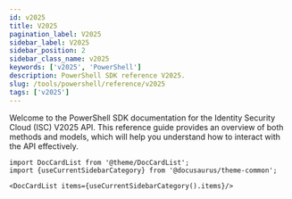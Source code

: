 ```yaml
---
id: v2025
title: V2025
pagination_label: V2025
sidebar_label: V2025
sidebar_position: 2
sidebar_class_name: v2025
keywords: ['v2025', 'PowerShell']
description: PowerShell SDK reference V2025.
slug: /tools/powershell/reference/v2025
tags: ['v2025']
---
```


Welcome to the PowerShell SDK documentation for the Identity Security Cloud (ISC) V2025 API. This reference guide provides an overview of both methods and models, which will help you understand how to interact with the API effectively.

```mdx-code-block
import DocCardList from '@theme/DocCardList';
import {useCurrentSidebarCategory} from '@docusaurus/theme-common';

<DocCardList items={useCurrentSidebarCategory().items}/>
```
